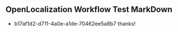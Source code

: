 ## OpenLocalization Workflow Test MarkDown
* b17af1d2-d711-4a0e-a1de-70462ee5a8b7 thanks!

<!--HONumber=Aug16_HO5-->



